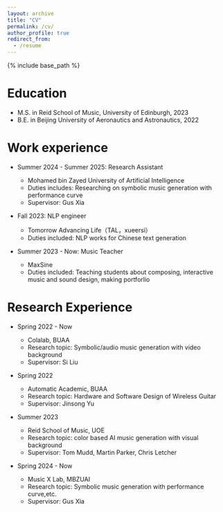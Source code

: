```yaml
---
layout: archive
title: "CV"
permalink: /cv/
author_profile: true
redirect_from:
  - /resume
---
```


{% include base_path %}

Education
======
* M.S. in Reid School of Music, University of Edinburgh, 2023
* B.E. in Beijing University of Aeronautics and Astronautics, 2022

Work experience
======
* Summer 2024 - Summer 2025: Research Assistant
  * Mohamed bin Zayed University of Artificial Intelligence
  * Duties includes: Researching on symbolic music generation with performance curve
  * Supervisor: Gus Xia

* Fall 2023: NLP engineer
  * Tomorrow Advancing Life（TAL，xueersi）
  * Duties included: NLP works for Chinese text generation

* Summer 2023 - Now: Music Teacher
  * MaxSine
  * Duties included: Teaching students about composing, interactive music and sound design, making portforlio
 

Research Experience
======
* Spring 2022 - Now
  * Colalab, BUAA
  * Research topic: Symbolic/audio music generation with video background
  * Supervisor: Si Liu

* Spring 2022 
  * Automatic Academic, BUAA
  * Research topic: Hardware and Software Design of Wireless Guitar
  * Supervisor: Jinsong Yu

* Summer 2023 
  * Reid School of Music, UOE
  * Research topic: color based AI music generation with visual background
  * Supervisor: Tom Mudd, Martin Parker, Chris Letcher

* Spring 2024 - Now
  * Music X Lab, MBZUAI
  * Research topic: Symbolic music generation with performance curve,etc.
  * Supervisor: Gus Xia
 

  


  

  

